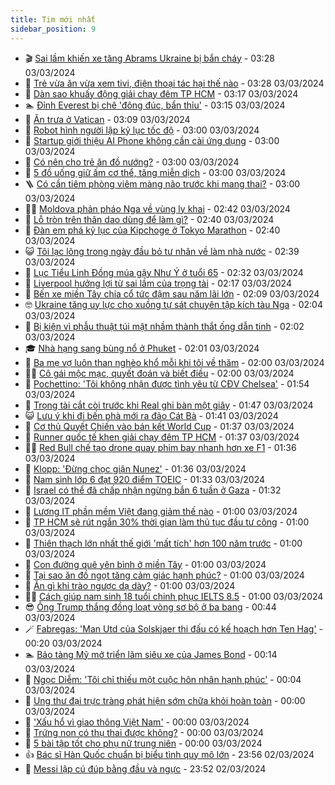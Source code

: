 ```yaml
---
title: Tim mới nhất
sidebar_position: 9
---
```


<!-- vnexpress-tin-moi-nhat:START -->
- 🎬 [Sai lầm khiến xe tăng Abrams Ukraine bị bắn cháy](https://vnexpress.net/sai-lam-khien-xe-tang-abrams-ukraine-bi-ban-chay-4717569.html) - 03:28 03/03/2024
- 🐎 [Trẻ vừa ăn vừa xem tivi, điện thoại tác hại thế nào](https://vnexpress.net/tre-vua-an-vua-xem-tivi-dien-thoai-tac-hai-the-nao-4716302.html) - 03:28 03/03/2024
- 🦍 [Dàn sao khuấy động giải chạy đêm TP HCM](https://vnexpress.net/dan-sao-khuay-dong-giai-chay-dem-tp-hcm-4717740.html) - 03:17 03/03/2024
- 🏊 [Đỉnh Everest bị chê &#39;đông đúc, bẩn thỉu&#39;](https://vnexpress.net/dinh-everest-bi-che-dong-duc-ban-thiu-4717776.html) - 03:15 03/03/2024
- 🎊 [Ăn trưa ở Vatican](https://vnexpress.net/an-trua-o-vatican-4717096.html) - 03:09 03/03/2024
- 🎃 [Robot hình người lập kỷ lục tốc độ](https://vnexpress.net/robot-hinh-nguoi-lap-ky-luc-toc-do-4717435.html) - 03:00 03/03/2024
- 🧰 [Startup giới thiệu AI Phone không cần cài ứng dụng](https://vnexpress.net/startup-gioi-thieu-ai-phone-khong-can-cai-ung-dung-4717671.html) - 03:00 03/03/2024
- 🔭 [Có nên cho trẻ ăn đồ nướng?](https://vnexpress.net/co-nen-cho-tre-an-do-nuong-4717679.html) - 03:00 03/03/2024
- 🫶 [5 đồ uống giữ ấm cơ thể, tăng miễn dịch](https://vnexpress.net/5-do-uong-giu-am-co-the-tang-mien-dich-4717595.html) - 03:00 03/03/2024
- 🪜 [Có cần tiêm phòng viêm màng não trước khi mang thai?](https://vnexpress.net/co-can-tiem-phong-viem-mang-nao-truoc-khi-mang-thai-4717281.html) - 03:00 03/03/2024
- 👨‍🏫 [Moldova phản pháo Nga về vùng ly khai](https://vnexpress.net/moldova-phan-phao-nga-ve-vung-ly-khai-4717772.html) - 02:42 03/03/2024
- 🎊 [Lỗ tròn trên thân dao dùng để làm gì?](https://vnexpress.net/lo-tron-tren-than-dao-dung-de-lam-gi-4716232.html) - 02:40 03/03/2024
- 🎊 [Đàn em phá kỷ lục của Kipchoge ở Tokyo Marathon](https://vnexpress.net/dan-em-pha-ky-luc-cua-kipchoge-o-tokyo-marathon-4717783.html) - 02:40 03/03/2024
- 😺 [Tôi lạc lõng trong ngày đầu bỏ tư nhân về làm nhà nước](https://vnexpress.net/toi-lac-long-trong-ngay-dau-bo-tu-nhan-ve-lam-nha-nuoc-4717576.html) - 02:39 03/03/2024
- 🐘 [Lục Tiểu Linh Đồng múa gậy Như Ý ở tuổi 65](https://vnexpress.net/luc-tieu-linh-dong-mua-gay-nhu-y-o-tuoi-65-4717746.html) - 02:32 03/03/2024
- 🌁 [Liverpool hưởng lợi từ sai lầm của trọng tài](https://vnexpress.net/liverpool-huong-loi-tu-sai-lam-cua-trong-tai-4717777.html) - 02:17 03/03/2024
- 🐲 [Bến xe miền Tây chia cổ tức đậm sau năm lãi lớn](https://vnexpress.net/ben-xe-mien-tay-chia-co-tuc-dam-sau-nam-lai-lon-4717760.html) - 02:09 03/03/2024
- 🤓 [Ukraine tăng uy lực cho xuồng tự sát chuyên tập kích tàu Nga](https://vnexpress.net/ukraine-tang-uy-luc-cho-xuong-tu-sat-chuyen-tap-kich-tau-nga-4717567.html) - 02:04 03/03/2024
- 💪 [Bị kiện vì phẫu thuật túi mật nhầm thành thắt ống dẫn tinh](https://vnexpress.net/bi-kien-vi-phau-thuat-tui-mat-nham-thanh-that-ong-dan-tinh-4717704.html) - 02:02 03/03/2024
- 🎓 [Nhà hạng sang bùng nổ ở Phuket](https://vnexpress.net/nha-hang-sang-bung-no-o-phuket-4717579.html) - 02:01 03/03/2024
- 🫣 [Ba mẹ vợ luôn than nghèo khổ mỗi khi tôi về thăm](https://vnexpress.net/ba-me-vo-luon-than-ngheo-kho-moi-khi-toi-ve-tham-4717770.html) - 02:00 03/03/2024
- 🧑‍💻 [Cô gái mộc mạc, quyết đoán và biết điều](https://vnexpress.net/co-gai-moc-mac-quyet-doan-va-biet-dieu-4717091.html) - 02:00 03/03/2024
- 🐲 [Pochettino: &#39;Tôi không nhận được tình yêu từ CĐV Chelsea&#39;](https://vnexpress.net/pochettino-toi-khong-nhan-duoc-tinh-yeu-tu-cdv-chelsea-4717773.html) - 01:54 03/03/2024
- 🌝 [Trọng tài cắt còi trước khi Real ghi bàn một giây](https://vnexpress.net/trong-tai-cat-coi-truoc-khi-real-ghi-ban-mot-giay-4717768.html) - 01:47 03/03/2024
- 😺 [Lưu ý khi đi bến phà mới ra đảo Cát Bà](https://vnexpress.net/luu-y-khi-di-ben-pha-moi-ra-dao-cat-ba-4717547.html) - 01:41 03/03/2024
- 🐎 [Cơ thủ Quyết Chiến vào bán kết World Cup](https://vnexpress.net/co-thu-quyet-chien-vao-ban-ket-world-cup-4717762.html) - 01:37 03/03/2024
- 🎡 [Runner quốc tế khen giải chạy đêm TP HCM](https://vnexpress.net/runner-quoc-te-khen-giai-chay-dem-tp-hcm-4717725.html) - 01:37 03/03/2024
- 👨‍🏫 [Red Bull chế tạo drone quay phim bay nhanh hơn xe F1](https://vnexpress.net/red-bull-che-tao-drone-quay-phim-bay-nhanh-hon-xe-f1-4717507.html) - 01:36 03/03/2024
- 🦆 [Klopp: &#39;Đừng chọc giận Nunez&#39;](https://vnexpress.net/klopp-dung-choc-gian-nunez-4717767.html) - 01:36 03/03/2024
- 🚦 [Nam sinh lớp 6 đạt 920 điểm TOEIC](https://vnexpress.net/nam-sinh-lop-6-dat-920-diem-toeic-4717688.html) - 01:33 03/03/2024
- 💫 [Israel có thể đã chấp nhận ngừng bắn 6 tuần ở Gaza](https://vnexpress.net/israel-co-the-da-chap-nhan-ngung-ban-6-tuan-o-gaza-4717761.html) - 01:32 03/03/2024
- 🎉 [Lương IT phần mềm Việt đang giảm thế nào](https://vnexpress.net/luong-it-phan-mem-viet-dang-giam-the-nao-4717705.html) - 01:00 03/03/2024
- 🌋 [TP HCM sẽ rút ngắn 30% thời gian làm thủ tục đầu tư công](https://vnexpress.net/tp-hcm-se-rut-ngan-30-thoi-gian-lam-thu-tuc-dau-tu-cong-4717691.html) - 01:00 03/03/2024
- 🤖 [Thiên thạch lớn nhất thế giới &#39;mất tích&#39; hơn 100 năm trước](https://vnexpress.net/thien-thach-lon-nhat-the-gioi-mat-tich-hon-100-nam-truoc-4717336.html) - 01:00 03/03/2024
- 🦏 [Con đường quê yên bình ở miền Tây](https://vnexpress.net/con-duong-que-yen-binh-o-mien-tay-4717140.html) - 01:00 03/03/2024
- 🦩 [Tại sao ăn đồ ngọt tăng cảm giác hạnh phúc?](https://vnexpress.net/tai-sao-an-do-ngot-tang-cam-giac-hanh-phuc-4717646.html) - 01:00 03/03/2024
- 👺 [Ăn gì khi trào ngược dạ dày?](https://vnexpress.net/an-gi-khi-trao-nguoc-da-day-4717390.html) - 01:00 03/03/2024
- 🧑‍🏫 [Cách giúp nam sinh 18 tuổi chinh phục IELTS 8.5](https://vnexpress.net/cach-giup-nam-sinh-18-tuoi-chinh-phuc-ielts-8-5-4716788.html) - 01:00 03/03/2024
- 😎 [Ông Trump thắng đồng loạt vòng sơ bộ ở ba bang](https://vnexpress.net/ong-trump-thang-dong-loat-vong-so-bo-o-ba-bang-4717743.html) - 00:44 03/03/2024
- 🪄 [Fabregas: &#39;Man Utd của Solskjaer thi đấu có kế hoạch hơn Ten Hag&#39;](https://vnexpress.net/fabregas-man-utd-cua-solskjaer-thi-dau-co-ke-hoach-hon-ten-hag-4717554.html) - 00:20 03/03/2024
- 🏊 [Bảo tàng Mỹ mở triển lãm siêu xe của James Bond](https://vnexpress.net/bao-tang-my-mo-trien-lam-sieu-xe-cua-james-bond-4717634.html) - 00:14 03/03/2024
- 💃 [Ngọc Diễm: &#39;Tôi chỉ thiếu một cuộc hôn nhân hạnh phúc&#39;](https://vnexpress.net/ngoc-diem-toi-chi-thieu-mot-cuoc-hon-nhan-hanh-phuc-4716714.html) - 00:04 03/03/2024
- 🦆 [Ung thư đại trực tràng phát hiện sớm chữa khỏi hoàn toàn](https://vnexpress.net/ung-thu-dai-truc-trang-phat-hien-som-chua-khoi-hoan-toan-4717658.html) - 00:00 03/03/2024
- 🎊 [&#39;Xấu hổ vì giao thông Việt Nam&#39;](https://vnexpress.net/xau-ho-vi-giao-thong-viet-nam-4717710.html) - 00:00 03/03/2024
- 👺 [Trứng non có thụ thai được không?](https://vnexpress.net/trung-non-co-thu-thai-duoc-khong-4717611.html) - 00:00 03/03/2024
- 🎡 [5 bài tập tốt cho phụ nữ trung niên](https://vnexpress.net/5-bai-tap-tot-cho-phu-nu-trung-nien-4717195.html) - 00:00 03/03/2024
- 👍 [Bác sĩ Hàn Quốc chuẩn bị biểu tình quy mô lớn](https://vnexpress.net/bac-si-han-quoc-chuan-bi-bieu-tinh-quy-mo-lon-4717741.html) - 23:56 02/03/2024
- 🐎 [Messi lập cú đúp bằng đầu và ngực](https://vnexpress.net/messi-lap-cu-dup-bang-dau-va-nguc-4717742.html) - 23:52 02/03/2024<!-- vnexpress-tin-moi-nhat:END -->
